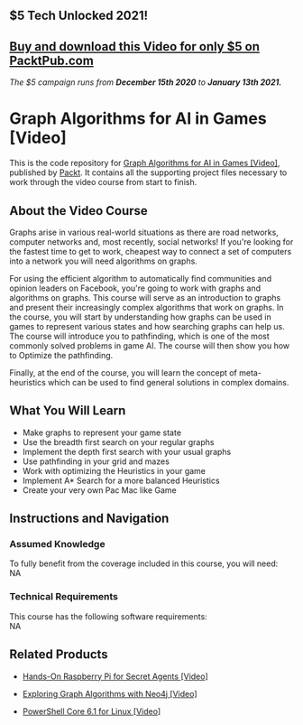 ## $5 Tech Unlocked 2021!
[Buy and download this Video for only $5 on PacktPub.com](https://www.packtpub.com/product/graph-algorithms-for-ai-in-games-video/9781788472180)
-----
*The $5 campaign         runs from __December 15th 2020__ to __January 13th 2021.__*

# Graph Algorithms for AI in Games [Video]
This is the code repository for [Graph Algorithms for AI in Games [Video]](https://www.packtpub.com/application-development/graph-algorithms-ai-games-video?utm_source=github&utm_medium=repository&utm_campaign=9781788472180), published by [Packt](https://www.packtpub.com/?utm_source=github). It contains all the supporting project files necessary to work through the video course from start to finish.
## About the Video Course
Graphs arise in various real-world situations as there are road networks, computer networks and, most recently, social networks! If you're looking for the fastest time to get to work, cheapest way to connect a set of computers into a network you will need algorithms on graphs. 

For using the efficient algorithm to automatically find communities and opinion leaders on Facebook, you're going to work with graphs and algorithms on graphs. This course will serve as an introduction to graphs and present their increasingly complex algorithms that work on graphs. In the course, you will start by understanding how graphs can be used in games to represent various states and how searching graphs can help us. The course will introduce you to pathfinding, which is one of the most commonly solved problems in game AI. The course will then show you how to Optimize the pathfinding. 

Finally, at the end of the course, you will learn the concept of meta-heuristics which can be used to find general solutions in complex domains.

<H2>What You Will Learn</H2>
<DIV class=book-info-will-learn-text>
<UL>
<LI>Make graphs to represent your game state 
<LI>Use the breadth first search on your regular graphs 
<LI>Implement the depth first search with your usual graphs 
<LI>Use pathfinding in your grid and mazes 
<LI>Work with optimizing the Heuristics in your game 
<LI>Implement A* Search for a more balanced Heuristics 
<LI>Create your very own Pac Mac like Game </LI></UL></DIV>

## Instructions and Navigation
### Assumed Knowledge
To fully benefit from the coverage included in this course, you will need:<br/>
NA
### Technical Requirements
This course has the following software requirements:<br/>
NA

## Related Products
* [Hands-On Raspberry Pi for Secret Agents [Video]]()

* [Exploring Graph Algorithms with Neo4j [Video]]()

* [PowerShell Core 6.1 for Linux [Video]]()

